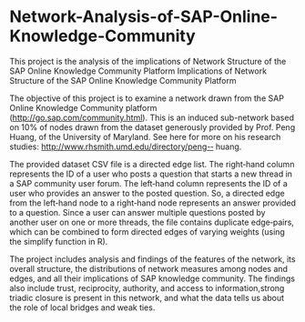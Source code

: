 # Network-Analysis-of-SAP-Online-Knowledge-Community
This project is the analysis of the implications of Network Structure of the SAP Online Knowledge Community Platform
Implications of Network Structure of the SAP Online Knowledge Community Platform

The objective of this project is to examine a network drawn from the SAP Online Knowledge Community platform (http://go.sap.com/community.html). This is an induced sub-network based on 10% of nodes drawn from the dataset generously provided by Prof. Peng Huang, of the University of Maryland. See here for more on his research studies: http://www.rhsmith.umd.edu/directory/peng-­‐ huang.

The provided dataset CSV file is a directed edge list. The right‐hand column represents the ID of a user who posts a question that starts a new thread in a SAP community user forum. The left‐hand column represents the ID of a user who provides an answer to the posted question. So, a directed edge from the left‐hand node to a right‐hand node represents an answer provided to a question. Since a user can answer multiple questions posted by another user on one or more threads, the file contains duplicate edge‐pairs, which can be combined to form directed edges of varying weights (using the simplify function in R).

The project includes analysis and findings of the features of the network, its overall structure, the distributions of network measures among nodes and edges, and all their implications of SAP knowledge community. The findings also include trust, reciprocity, authority, and access to information,strong triadic closure is present in this network, and what the data tells us about the role of local bridges and weak ties. 
